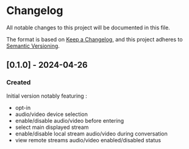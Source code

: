 # Changelog

All notable changes to this project will be documented in this file.

The format is based on [Keep a Changelog](https://keepachangelog.com/en/1.0.0/),
and this project adheres to [Semantic Versioning](https://semver.org/spec/v2.0.0.html).

## [0.1.0] - 2024-04-26

### Created

Initial version notably featuring :

- opt-in
- audio/video device selection
- enable/disable audio/video before entering
- select main displayed stream
- enable/disable local stream audio/video during conversation
- view remote streams audio/video enabled/disabled status 